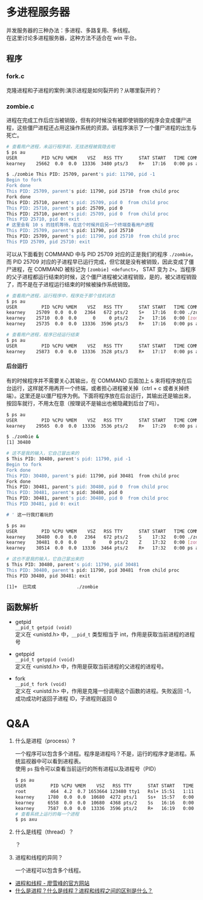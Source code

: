 # 多进程服务器

 并发服务器的三种办法：多进程、多路复用、多线程。  
 在这里讨论多进程服务器，这种方法不适合在 win 平台。
## 程序
### fork.c
克隆进程和子进程的案例:演示进程是如何裂开的？从哪里裂开的？

### zombie.c
进程在完成工作后应当被销毁，但有的时候没有被即使销毁的程序会变成僵尸进程，这些僵尸进程还占用这操作系统的资源。该程序演示了一个僵尸进程的出生与死亡。

```bash
# 查看用户进程，未运行程序前，无挂进程被我隐去啦
$ ps au
USER         PID %CPU %MEM    VSZ   RSS TTY      STAT START   TIME COMMAND
kearney    25662  0.0  0.0  13336  3480 pts/3    R+   17:16   0:00 ps au

$ ./zombie This PID: 25709, parent's pid: 11790, pid -1
Begin to fork
Fork done
This PID: 25709, parent's pid: 11790, pid 25710  from child proc
Fork done
This PID: 25710, parent's pid: 25709, pid 0  from child proc
This PID: 25710, parent's pid: 25709, pid 0
This PID: 25710, parent's pid: 25709, pid 0  from child proc
This PID 25710, pid 0: exit
# 这里会有 10 s 的挂机等待，在这个时候开启另一个终端查看用户进程
This PID: 25709, parent's pid: 11790, pid 25710
This PID: 25709, parent's pid: 11790, pid 25710  from child proc
This PID 25709, pid 25710: exit
```

可以从下面看到 COMMAND 中与 PID 25709 对应的正是我们的程序 `./zombie`，而 PID 25709 对应的子进程早已运行完成，但它就是没有被销毁，因此变成了僵尸进程，在 COMMAND 被标记为 `[zombie] <defunct>`， STAT 变为 `Z+`。当程序的父子进程都运行结束的时候，这个僵尸进程被父进程销毁，是的，被父进程销毁了，而不是在子进程运行结束的时候被操作系统销毁。

```bash
# 查看用户进程，运行程序中，程序处于那个挂机状态
$ ps au
USER         PID %CPU %MEM    VSZ   RSS TTY      STAT START   TIME COMMAND
kearney    25709  0.0  0.0   2364   672 pts/2    S+   17:16   0:00 ./zombie
kearney    25710  0.0  0.0      0     0 pts/2    Z+   17:16   0:00 [zombie] <defunct>
kearney    25735  0.0  0.0  13336  3596 pts/3    R+   17:16   0:00 ps au

# 查看用户进程，程序已经运行结束
$ ps au
USER         PID %CPU %MEM    VSZ   RSS TTY      STAT START   TIME COMMAND
kearney    25873  0.0  0.0  13336  3528 pts/3    R+   17:17   0:00 ps au
```

#### 后台运行
有的时候程序并不需要关心其输出，在 COMMAND 后面加上 `&` 来将程序放在后台运行，这样就不用再开一个终端，或者担心进程被关掉（ctrl + c 或者关掉终端）。这里还是以僵尸程序为例。下面将程序放在后台运行，其输出还是输出来，按回车就行，不用太在意（按理说不是输出也被隐藏到后台了吗）。

```bash
$ ps au
USER         PID %CPU %MEM    VSZ   RSS TTY      STAT START   TIME COMMAND
kearney    29565  0.0  0.0  13336  3536 pts/2    R+   17:29   0:00 ps au

$ ./zombie &
[1] 30480

# 这不是我的输入，它自己冒出来的
$ This PID: 30480, parent's pid: 11790, pid -1
Begin to fork
Fork done
This PID: 30480, parent's pid: 11790, pid 30481  from child proc
Fork done
This PID: 30481, parent's pid: 30480, pid 0  from child proc
This PID: 30481, parent's pid: 30480, pid 0
This PID: 30481, parent's pid: 30480, pid 0  from child proc
This PID 30481, pid 0: exit

# ' 这一行我打着玩的

$ ps au
USER         PID %CPU %MEM    VSZ   RSS TTY      STAT START   TIME COMMAND
kearney    30480  0.0  0.0   2364   672 pts/2    S    17:32   0:00 ./zombie
kearney    30481  0.0  0.0      0     0 pts/2    Z    17:32   0:00 [zombie] <defunct>
kearney    30514  0.0  0.0  13336  3464 pts/2    R+   17:32   0:00 ps au

# 这也不是我的输入，它自己冒出来的
$ This PID: 30480, parent's pid: 11790, pid 30481
This PID: 30480, parent's pid: 11790, pid 30481  from child proc
This PID 30480, pid 30481: exit

[1]+  已完成               ./zombie
```




## 函数解析
- getpid  
   `__pid_t getpid (void)`  
   定义在 <unistd.h> 中，`__pid_t` 类型相当于 int，作用是获取当前进程的进程号

- getppid  
   `__pid_t getppid (void)`  
   定义在 <unistd.h> 中，作用是获取当前进程的父进程的进程号。

- fork  
    `__pid_t fork (void)`   
   定义在 <unistd.h> 中，作用是克隆一份调用这个函数的进程。失败返回 -1，成功成功时返回子进程 ID，子进程则返回 0


# Q&A
1. 什么是进程（process）?

   一个程序可以包含多个进程。程序是进程吗？不是，运行的程序才是进程。系统监视器中可以看到进程表。  
   使用 `ps` 指令可以查看当前运行的所有进程以及进程号（PID）
   ```bash
   $ ps au
   USER         PID %CPU %MEM    VSZ   RSS TTY      STAT START   TIME COMMAND
   root         464  4.2  0.7 1653664 123480 tty1   Rsl+ 15:51   1:11 /usr/lib/Xorg -nolisten tcp -background non
   kearney     1780  0.0  0.0  10680  4272 pts/1    Ss+  15:57   0:00 /bin/bash
   kearney     6558  0.0  0.0  10680  4368 pts/2    Ss   16:16   0:00 /bin/bash
   kearney     7587  0.0  0.0  13336  3596 pts/2    R+   16:19   0:00 ps au
   # 查看系统上运行的每一个进程
   $ ps axu
   ```

2. 什么是线程（thread）？

   ？

3. 进程和线程的异同？

   一个进程可以包含多个线程。

- [进程和线程 - 廖雪峰的官方网站](https://www.liaoxuefeng.com/wiki/1016959663602400/1017627212385376)
- [什么是进程？什么是线程？进程和线程之间的区别是什么？](https://www.cnblogs.com/aaronthon/p/9824396.html)